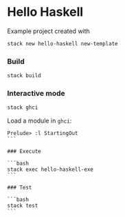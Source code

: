 # Hello Haskell

Example project created with

```bash
stack new hello-haskell new-template
```

### Build

```bash
stack build
```

### Interactive mode

```bash
stack ghci
```

Load a module in `ghci`:

````ghci
Prelude> :l StartingOut
```

### Execute

```bash
stack exec hello-haskell-exe
```

### Test

```bash
stack test
```
````
